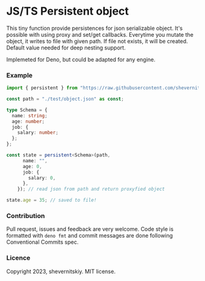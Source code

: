 # JS/TS Persistent object

This tiny function provide persistences for json serializable object. It's
possible with using proxy and set/get callbacks. Everytime you mutate the
object, it writes to file with given path. If file not exists, it will be
created. Default value needed for deep nesting support.

Implemeted for Deno, but could be adapted for any engine.

### Example

```ts
import { persistent } from "https://raw.githubusercontent.com/shevernitskiy/persistent-object/main/mod.ts";

const path = "./test/object.json" as const;

type Schema = {
  name: string;
  age: number;
  job: {
    salary: number;
  };
};

const state = persistent<Schema>(path,
      name: "",
      age: 0,
      job: {
        salary: 0,
      },
    }); // read json from path and return proxyfied object

state.age = 35; // saved to file!
```

### Contribution

Pull request, issues and feedback are very welcome. Code style is formatted with
`deno fmt` and commit messages are done following Conventional Commits spec.

### Licence

Copyright 2023, shevernitskiy. MIT license.
